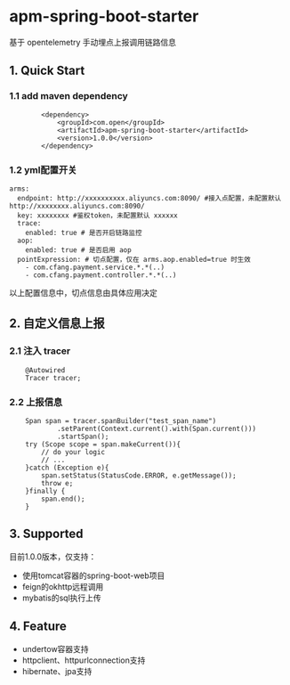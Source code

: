# apm-spring-boot-starter
基于 opentelemetry 手动埋点上报调用链路信息

## 1. Quick Start
### 1.1 add maven dependency
```
        <dependency>
            <groupId>com.open</groupId>
            <artifactId>apm-spring-boot-starter</artifactId>
            <version>1.0.0</version>
        </dependency>
```

### 1.2 yml配置开关
```
arms:
  endpoint: http://xxxxxxxxxx.aliyuncs.com:8090/ #接入点配置，未配置默认 http://xxxxxxxx.aliyuncs.com:8090/
  key: xxxxxxxx #鉴权token，未配置默认 xxxxxx
  trace:
    enabled: true # 是否开启链路监控
  aop:
    enabled: true # 是否启用 aop
  pointExpression: # 切点配置，仅在 arms.aop.enabled=true 时生效
    - com.cfang.payment.service.*.*(..)
    - com.cfang.payment.controller.*.*(..)
```
以上配置信息中，切点信息由具体应用决定

## 2. 自定义信息上报
### 2.1 注入 tracer
```
    @Autowired
    Tracer tracer;
```
### 2.2 上报信息
```
    Span span = tracer.spanBuilder("test_span_name")
            .setParent(Context.current().with(Span.current()))
            .startSpan();
    try (Scope scope = span.makeCurrent()){
        // do your logic
        // ...
    }catch (Exception e){
        span.setStatus(StatusCode.ERROR, e.getMessage());
        throw e;
    }finally {
        span.end();
    }
```

## 3. Supported
目前1.0.0版本，仅支持：
- 使用tomcat容器的spring-boot-web项目
- feign的okhttp远程调用
- mybatis的sql执行上传

## 4. Feature
- undertow容器支持
- httpclient、httpurlconnection支持
- hibernate、jpa支持